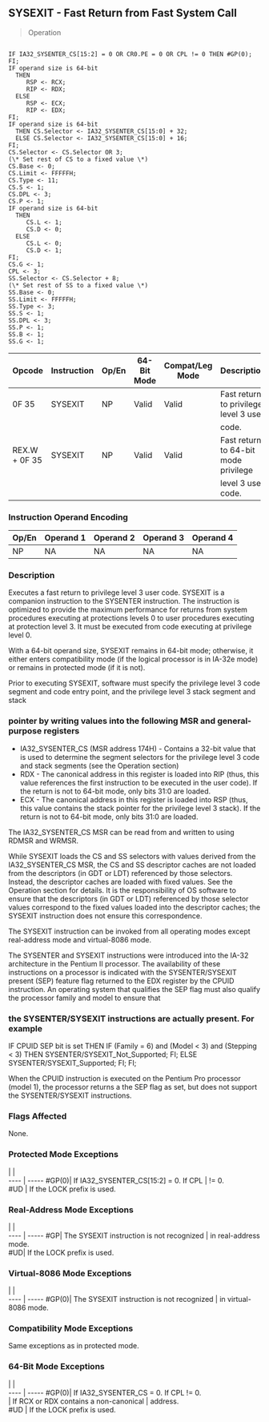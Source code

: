 ## SYSEXIT - Fast Return from Fast System Call

> Operation
``` slim

IF IA32_SYSENTER_CS[15:2] = 0 OR CR0.PE = 0 OR CPL != 0 THEN #GP(0); FI;
IF operand size is 64-bit
  THEN
     RSP <- RCX;
     RIP <- RDX;
  ELSE
     RSP <- ECX;
     RIP <- EDX;
FI;
IF operand size is 64-bit
  THEN CS.Selector <- IA32_SYSENTER_CS[15:0] + 32;
  ELSE CS.Selector <- IA32_SYSENTER_CS[15:0] + 16;
FI;
CS.Selector <- CS.Selector OR 3;
(\* Set rest of CS to a fixed value \*)
CS.Base <- 0;
CS.Limit <- FFFFFH;
CS.Type <- 11;
CS.S <- 1;
CS.DPL <- 3;
CS.P <- 1;
IF operand size is 64-bit
  THEN
     CS.L <- 1;
     CS.D <- 0;
  ELSE
     CS.L <- 0;
     CS.D <- 1;
FI;
CS.G <- 1;
CPL <- 3;
SS.Selector <- CS.Selector + 8;
(\* Set rest of SS to a fixed value \*)
SS.Base <- 0;
SS.Limit <- FFFFFH;
SS.Type <- 3;
SS.S <- 1;
SS.DPL <- 3;
SS.P <- 1;
SS.B <- 1;
SS.G <- 1;

```

 Opcode       | Instruction| Op/En| 64-Bit Mode| Compat/Leg Mode| Description                          
 ---  | --- | --- | --- | --- | ---
 0F 35        | SYSEXIT    | NP   | Valid      | Valid          | Fast return to privilege level 3 user
              |            |      |            |                | code.                                
 REX.W + 0F 35| SYSEXIT    | NP   | Valid      | Valid          | Fast return to 64-bit mode privilege 
              |            |      |            |                | level 3 user code.                   

### Instruction Operand Encoding
 Op/En| Operand 1| Operand 2| Operand 3| Operand 4
 ---  | --- | --- | --- | ---
 NP   | NA       | NA       | NA       | NA       

### Description
Executes a fast return to privilege level 3 user code. SYSEXIT is a companion
instruction to the SYSENTER instruction. The instruction is optimized to provide
the maximum performance for returns from system procedures executing at protections
levels 0 to user procedures executing at protection level 3. It must be executed
from code executing at privilege level 0.

With a 64-bit operand size, SYSEXIT remains in 64-bit mode; otherwise, it either
enters compatibility mode (if the logical processor is in IA-32e mode) or remains
in protected mode (if it is not).

Prior to executing SYSEXIT, software must specify the privilege level 3 code
segment and code entry point, and the privilege level 3 stack segment and stack
### pointer by writing values into the following MSR and general-purpose registers

 - IA32_SYSENTER_CS (MSR address 174H)  -  Contains a 32-bit value that is used to
determine the segment selectors for the privilege level 3 code and stack segments
(see the Operation section)
 - RDX  -  The canonical address in this register is loaded into RIP (thus, this
value references the first instruction to be executed in the user code). If
the return is not to 64-bit mode, only bits 31:0 are loaded.
 - ECX  -  The canonical address in this register is loaded into RSP (thus, this
value contains the stack pointer for the privilege level 3 stack). If the return
is not to 64-bit mode, only bits 31:0 are loaded.

The IA32_SYSENTER_CS MSR can be read from and written to using RDMSR and WRMSR.

While SYSEXIT loads the CS and SS selectors with values derived from the IA32_SYSENTER_CS
MSR, the CS and SS descriptor caches are not loaded from the descriptors (in
GDT or LDT) referenced by those selectors. Instead, the descriptor caches are
loaded with fixed values. See the Operation section for details. It is the responsibility
of OS software to ensure that the descriptors (in GDT or LDT) referenced by
those selector values correspond to the fixed values loaded into the descriptor
caches; the SYSEXIT instruction does not ensure this correspondence.

The SYSEXIT instruction can be invoked from all operating modes except real-address
mode and virtual-8086 mode.

The SYSENTER and SYSEXIT instructions were introduced into the IA-32 architecture
in the Pentium II processor. The availability of these instructions on a processor
is indicated with the SYSENTER/SYSEXIT present (SEP) feature flag returned to
the EDX register by the CPUID instruction. An operating system that qualifies
the SEP flag must also qualify the processor family and model to ensure that
### the SYSENTER/SYSEXIT instructions are actually present. For example

IF CPUID SEP bit is set THEN IF (Family = 6) and (Model < 3) and (Stepping <
3) THEN SYSENTER/SYSEXIT_Not_Supported; FI; ELSE SYSENTER/SYSEXIT_Supported;
FI; FI;

When the CPUID instruction is executed on the Pentium Pro processor (model 1),
the processor returns a the SEP flag as set, but does not support the SYSENTER/SYSEXIT
instructions.



### Flags Affected
None.


### Protected Mode Exceptions
   | |  
---- | -----
 #GP(0)| If IA32_SYSENTER_CS[15:2] = 0. If CPL
       | != 0.                                 
 #UD   | If the LOCK prefix is used.          

### Real-Address Mode Exceptions
   | |  
---- | -----
 #GP| The SYSEXIT instruction is not recognized
    | in real-address mode.                    
 #UD| If the LOCK prefix is used.              

### Virtual-8086 Mode Exceptions
   | |  
---- | -----
 #GP(0)| The SYSEXIT instruction is not recognized
       | in virtual-8086 mode.                    

### Compatibility Mode Exceptions
Same exceptions as in protected mode.


### 64-Bit Mode Exceptions
   | |  
---- | -----
 #GP(0)| If IA32_SYSENTER_CS = 0. If CPL != 0.  
       | If RCX or RDX contains a non-canonical
       | address.                              
 #UD   | If the LOCK prefix is used.           
